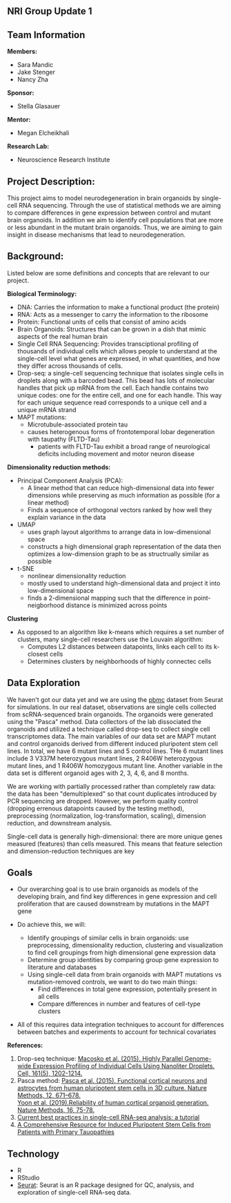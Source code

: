 ## NRI Group Update 1

## Team Information

**Members:**
- Sara Mandic
- Jake Stenger
- Nancy Zha

**Sponsor:**
- Stella Glasauer

**Mentor:**
- Megan Elcheikhali

**Research Lab:**
- Neuroscience Research Institute 

## Project Description:
This project aims to model neurodegeneration in brain organoids by single-cell RNA sequencing. Through the use of statistical methods we are aiming to compare differences in gene expression between control and mutant brain organoids. In addition we aim to identify cell populations that are more or less abundant in the mutant brain organoids. Thus, we are aiming to gain insight in disease mechanisms that lead to neurodegeneration. 

## Background: 
Listed below are some definitions and concepts that are relevant to our project. 

**Biological Terminology:**
- DNA: Carries the information to make a functional product (the protein) 
- RNA: Acts as a messenger to carry the information to the ribosome
- Protein: Functional units of cells that consist of amino acids
- Brain Organoids: Structures that can be grown in a dish that mimic aspects of the real human brain 
- Single Cell RNA Sequencing: Provides transciptional profiling of thousands of individual cells which allows people to understand at the single-cell level what genes are expressed, in what quantities, and how they differ across thousands of cells. 
- Drop-seq: a single-cell sequencing technique that isolates single cells in droplets along with a barcoded bead. This bead has lots of molecular handles that pick up mRNA from the cell. Each handle contains two unique codes: one for the entire cell, and one for each handle. This way for each unique sequence read corresponds to a unique cell and a unique mRNA strand 
- MAPT mutations: 
  - Microtubule-associated protein tau 
  - causes heterogenous forms of frontotemporal lobar degeneration with taupathy (FLTD-Tau)
    - patients with FLTD-Tau exhibit a broad range of neurological deficits including movement and motor neuron disease

**Dimensionality reduction methods:**
- Principal Component Analysis (PCA):
    - A linear method that can reduce high-dimensional data into fewer dimensions while preserving as much information as possible (for a linear method)
    - Finds a sequence of orthogonal vectors ranked by how well they explain variance in the data
- UMAP
  - uses graph layout algorithms to arrange data in low-dimensional space 
  - constructs a high dimensional graph representation of the data then optimizes a low-dimension graph to be as structrually similar as possible 
- t-SNE
  - nonlinear dimensionality reduction
  - mostly used to understand high-dimensional data and project it into low-dimensional space
  - finds a 2-dimensional mapping such that the difference in point-neigborhood distance is minimized across points


**Clustering**
- As opposed to an algorithm like k-means which requires a set number of clusters, many single-cell researchers use the Louvain algorithm:
    - Computes L2 distances between datapoints, links each cell to its k-closest cells
    - Determines clusters by neighborhoods of highly connectec cells



## Data Exploration
We haven't got our data yet and we are using the [pbmc](https://satijalab.org/seurat/articles/pbmc3k_tutorial.html) dataset from Seurat for simulations. In our real dataset, observations are single cells collected from scRNA-sequenced brain organoids. The organoids were generated using the "Pasca" method. Data collectors of the lab dissociated the organoids and utilized a technique called drop-seq to collect single cell transcriptomes data. 
The main variables of our data set are MAPT mutant and control organoids derived from different induced pluripotent stem cell lines. In total, we have 6 mutant lines and 5 control lines. THe 6 mutant lines include 3 V337M heterozygous mutant lines, 2 R406W heterozygous mutant lines, and 1 R406W homozygous mutant line. Another variable in the data set is different organoid ages with 2,  3, 4, 6, and 8 months.

We are working with partially processed rather than completely raw data: the data has been "demultiplexed" so that count duplicates introduced by PCR sequencing are dropped. However, we perform quality control (dropping errenous datapoints caused by the testing method), preprocessing (normalization, log-transformation, scaling), dimension reduction, and downstream analysis.

Single-cell data is generally high-dimensional: there are more unique genes measured (features) than cells measured. This means that feature selection and dimension-reduction techniques are key

## Goals

- Our overarching goal is to use brain organoids as models of the developing brain, and find key differences in gene expression and cell proliferation that are caused downstream by mutations in the MAPT gene
- Do achieve this, we will:
    - Identify groupings of similar cells in brain organoids: use preprocessing, dimensionality reduction, clustering and visualization to find cell groupings from high dimensional gene expression data
    - Determine group identities by comparing group gene expression to literature and databases
    - Using single-cell data from brain organoids with MAPT mutations vs mutation-removed controls, we want to do two main things: 
        - Find differences in total gene expression, potentially present in all cells
        - Compare differences in number and features of cell-type clusters

- All of this requires data integration techniques to account for differences between batches and experiments to account for technical covariates

**References:**
1. Drop-seq technique: [Macosko et al. (2015). Highly Parallel Genome-wide Expression Profiling of Individual Cells Using Nanoliter Droplets. Cell, 161(5), 1202-1214.](https://doi.org/10.1016/j.cell.2015.05.002.)
2. Pasca method: 
[Pasca et al. (2015). Functional cortical neurons and astrocytes from human pluripotent stem cells in 3D culture. Nature Methods, 12, 671–678.](https://doi.org/10.1038/nmeth.3415) <br />
[Yoon et al. (2019).Reliability of human cortical organoid generation. Nature Methods, 16, 75-78.](https://www.nature.com/articles/s41592-018-0255-0) 
3. [Current best practices in single-cell RNA-seq analysis: a tutorial](https://www.embopress.org/doi/full/10.15252/msb.20188746)
4. [A Comprehensive Resource for Induced Pluripotent Stem Cells from Patients with Primary Tauopathies](https://pubmed.ncbi.nlm.nih.gov/31631020/)


## Technology
- R
- RStudio
- [Seurat](https://satijalab.org/seurat/index.html): Seurat is an R package designed for QC, analysis, and exploration of single-cell RNA-seq data. 

